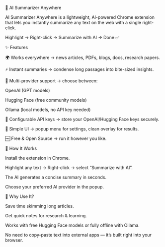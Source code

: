 📘 AI Summarizer Anywhere

AI Summarizer Anywhere is a lightweight, AI-powered Chrome extension that lets you instantly summarize any text on the web with a single right-click.

Highlight → Right-click → Summarize with AI → Done ✅

✨ Features

🌍 Works everywhere → news articles, PDFs, blogs, docs, research papers.

⚡ Instant summaries → condense long passages into bite-sized insights.

🔄 Multi-provider support → choose between:

OpenAI (GPT models)

Hugging Face (free community models)

Ollama (local models, no API key needed)

🔑 Configurable API keys → store your OpenAI/Hugging Face keys securely.

🎨 Simple UI → popup menu for settings, clean overlay for results.

🆓 Free & Open Source → run it however you like.

🚀 How It Works

Install the extension in Chrome.

Highlight any text → Right-click → select “Summarize with AI”.

The AI generates a concise summary in seconds.

Choose your preferred AI provider in the popup.

🔑 Why Use It?

Save time skimming long articles.

Get quick notes for research & learning.

Works with free Hugging Face models or fully offline with Ollama.

No need to copy-paste text into external apps — it’s built right into your browser.